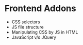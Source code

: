 # Frontend Addons

- CSS selectors 
- JS file structure 
- Manipulating CSS by JS in HTML
- JavaScript v/s JQuery
